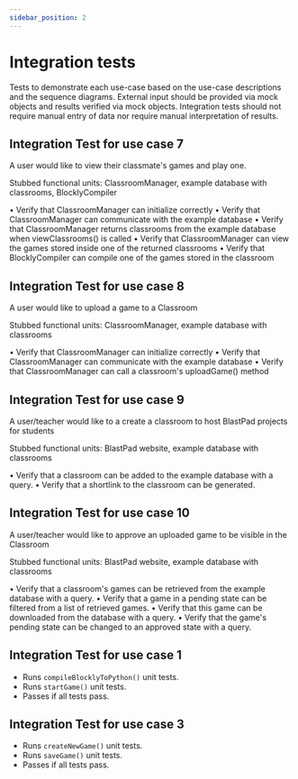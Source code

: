 ```yaml
---
sidebar_position: 2
---
```

# Integration tests

Tests to demonstrate each use-case based on the use-case descriptions and the sequence diagrams. External input should be provided via mock objects and results verified via mock objects. Integration tests should not require manual entry of data nor require manual interpretation of results.

## Integration Test for use case 7

A user would like to view their classmate's games and play one.

Stubbed functional units: ClassroomManager, example database with classrooms, BlocklyCompiler

•   Verify that ClassroomManager can initialize correctly
•   Verify that ClassroomManager can communicate with the example database
•   Verify that ClassroomManager returns classrooms from the example database when viewClassrooms() is called
•   Verify that ClassroomManager can view the games stored inside one of the returned classrooms
•   Verify that BlocklyCompiler can compile one of the games stored in the classroom

## Integration Test for use case 8

A user would like to upload a game to a Classroom

Stubbed functional units: ClassroomManager, example database with classrooms

•   Verify that ClassroomManager can initialize correctly
•   Verify that ClassroomManager can communicate with the example database
•   Verify that ClassroomManager can call a classroom's uploadGame() method

## Integration Test for use case 9

A user/teacher would like to a create a classroom to host BlastPad projects for students

Stubbed functional units: BlastPad website, example database with classrooms

•   Verify that a classroom can be added to the example database with a query.
•   Verify that a shortlink to the classroom can be generated.


## Integration Test for use case 10

A user/teacher would like to approve an uploaded game to be visible in the Classroom

Stubbed functional units: BlastPad website, example database with classrooms

•   Verify that a classroom's games can be retrieved from the example database with a query.
•   Verify that a game in a pending state can be filtered from a list of retrieved games.
•   Verify that this game can be downloaded from the database with a query.
•   Verify that the game's pending state can be changed to an approved state with a query.


## Integration Test for use case 1
- Runs `compileBlocklyToPython()` unit tests.
- Runs `startGame()` unit tests.
- Passes if all tests pass.

## Integration Test for use case 3
- Runs `createNewGame()` unit tests.
- Runs `saveGame()` unit tests.
- Passes if all tests pass.